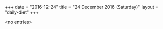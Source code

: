 +++
date = "2016-12-24"
title = "24 December 2016 (Saturday)"
layout = "daily-diet"
+++

<p>&lt;no entries&gt;</p>